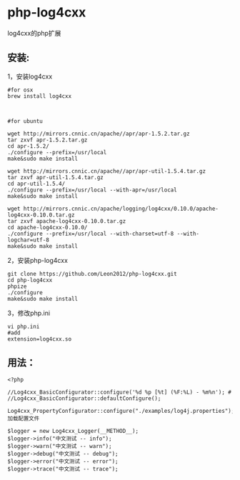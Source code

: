 # php-log4cxx

log4cxx的php扩展

## 安装:

1，安装log4cxx
	
	#for osx
	brew install log4cxx
	
	
	
	#for ubuntu
	
	wget http://mirrors.cnnic.cn/apache//apr/apr-1.5.2.tar.gz
	tar zxvf apr-1.5.2.tar.gz
	cd apr-1.5.2/
	./configure --prefix=/usr/local
	make&sudo make install
	
	wget http://mirrors.cnnic.cn/apache//apr/apr-util-1.5.4.tar.gz
	tar zxvf apr-util-1.5.4.tar.gz
	cd apr-util-1.5.4/
	./configure --prefix=/usr/local --with-apr=/usr/local
	make&sudo make install
	
	wget http://mirrors.cnnic.cn/apache/logging/log4cxx/0.10.0/apache-log4cxx-0.10.0.tar.gz
	tar zxvf apache-log4cxx-0.10.0.tar.gz
	cd apache-log4cxx-0.10.0/
	./configure --prefix=/usr/local --with-charset=utf-8 --with-logchar=utf-8
	make&sudo make install
	
	
2，安装php-log4cxx

	git clone https://github.com/Leon2012/php-log4cxx.git
	cd php-log4cxx
	phpize
	./configure 
	make&sudo make install
	
3，修改php.ini

	vi php.ini
	#add
	extension=log4cxx.so
	
## 用法：

	<?php
	
	//Log4cxx_BasicConfigurator::configure('%d %p [%t] (%F:%L) - %m%n'); #
	//Log4cxx_BasicConfigurator::defaultConfigure();
	
	Log4cxx_PropertyConfigurator::configure("./examples/log4j.properties");#加载配置文件
	
	$logger = new Log4cxx_Logger(__METHOD__);
	$logger->info("中文测试 -- info");
	$logger->warn("中文测试 -- warn");
	$logger->debug("中文测试 -- debug");
	$logger->error("中文测试 -- error");
	$logger->trace("中文测试 -- trace");
	
